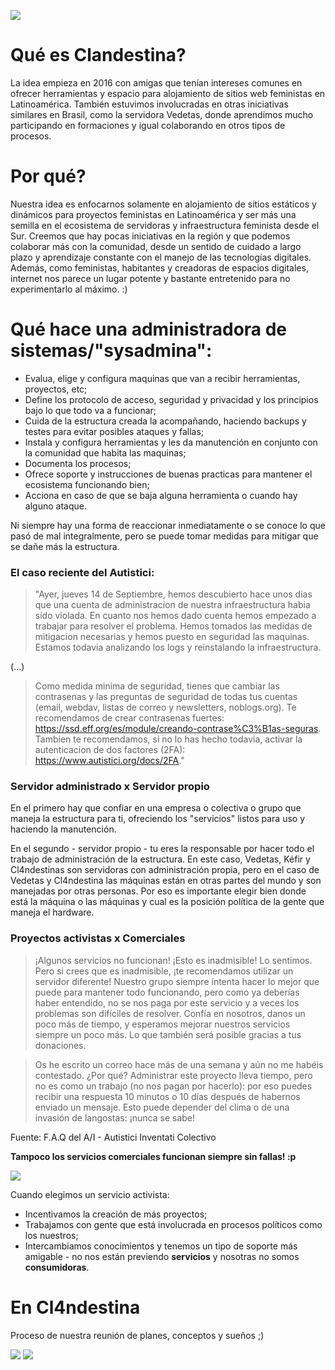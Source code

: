 
![](https://i.imgur.com/FpXIEjV.jpg)
# Qué es Clandestina?
La idea empieza en 2016 con amigas que tenían intereses comunes en ofrecer herramientas y espacio para alojamiento de sitios web feministas en Latinoamérica.
También estuvimos involucradas en otras iniciativas similares en Brasil, como la servidora Vedetas, donde aprendimos mucho participando en formaciones y igual colaborando en otros tipos de procesos.


# Por qué?
Nuestra idea es enfocarnos solamente en alojamiento de sitios estáticos y dinámicos para proyectos feministas en Latinoamérica y ser más una semilla en el ecosistema de servidoras y infraestructura feminista desde el Sur.
Creemos que hay pocas iniciativas en la región y que podemos colaborar más con la comunidad, desde un sentido de cuidado a largo plazo y aprendizaje constante con el manejo de las tecnologías digitales. Además, como feministas, habitantes y creadoras de espacios digitales, internet nos parece un lugar potente y bastante entretenido para no experimentarlo al máximo. :)

# Qué hace una administradora de sistemas/"sysadmina":

- Evalua, elige y configura maquinas que van a recibir herramientas, proyectos, etc;
- Define los protocolo de acceso, seguridad y privacidad y los principios bajo lo que todo va a funcionar;
- Cuida de la estructura creada la acompañando, haciendo backups y testes para evitar posibles ataques y fallas;
- Instala y configura herramientas y les da manutención en conjunto con la comunidad que habita las maquinas;
- Documenta los procesos;
- Ofrece soporte y instrucciones de buenas practicas para mantener el ecosistema funcionando bien;
- Acciona en caso de que se baja alguna herramienta o cuando hay alguno ataque.

Ni siempre hay una forma de reaccionar inmediatamente o se conoce lo que pasó de mal integralmente, pero se puede tomar medidas para mitigar que se dañe más la estructura.

### El caso reciente del Autistici:
>"Ayer, jueves 14 de Septiembre, hemos descubierto hace unos dias que una cuenta de administracion de nuestra infraestructura habia sido violada. En cuanto nos hemos dado cuenta hemos empezado a trabajar para resolver el problema. Hemos tomados las medidas de mitigacion necesarias y hemos puesto en seguridad las maquinas. Estamos todavia analizando los logs y reinstalando la infraestructura.
 
 (...)
 
>Como medida minima de seguridad, tienes que cambiar las contrasenas y las preguntas de seguridad de todas tus cuentas (email, webdav, listas de correo y newsletters, noblogs.org). Te recomendamos de crear contrasenas fuertes:
<https://ssd.eff.org/es/module/creando-contrase%C3%B1as-seguras>. Tambien te recomendamos, si no lo has hecho todavia, activar la autenticacion de dos factores (2FA):
<https://www.autistici.org/docs/2FA>."


### Servidor administrado x Servidor propio
En el primero hay que confiar en una empresa o colectiva o grupo que maneja la estructura para ti, ofreciendo los "servicios" listos para uso y haciendo la manutención.

En el segundo - servidor propio - tu eres la responsable por hacer todo el trabajo de administración de la estructura. En este caso, Vedetas, Kéfir y Cl4ndestinas son servidoras con administración propia, pero en el caso de Vedetas y Cl4ndestina las máquinas están en otras partes del mundo y son manejadas por otras personas. Por eso es importante elegir bien donde está la máquina o las máquinas y cual es la posición política de la gente que maneja el hardware.


### Proyectos activistas x Comerciales

> ¡Algunos servicios no funcionan! ¡Esto es inadmisible!
>Lo sentimos. Pero si crees que es inadmisible, ¡te recomendamos utilizar un servidor diferente! Nuestro grupo siempre intenta hacer lo mejor que puede para mantener todo funcionando, pero como ya deberías haber entendido, no se nos paga por este servicio y a veces los problemas son difíciles de resolver. Confía en nosotros, danos un poco más de tiempo, y esperamos mejorar nuestros servicios siempre un poco más. Lo que también será posible gracias a tus donaciones.

> Os he escrito un correo hace más de una semana y aún no me habéis contestado. ¿Por qué?
Administrar este proyecto lleva tiempo, pero no es como un trabajo (no nos pagan por hacerlo): por eso puedes recibir una respuesta 10 minutos o 10 días después de habernos enviado un mensaje. Esto puede depender del clima o de una invasión de langostas: ¡nunca se sabe!

Fuente: F.A.Q del A/I - Autistici Inventati Colectivo




**Tampoco los servicios comerciales funcionan siempre sin fallas! :p**

![](https://i.imgur.com/daf5ISL.png)


Cuando elegimos un servicio activista:
- Incentivamos la creación de más proyectos;
- Trabajamos con gente que está involucrada en procesos políticos como los nuestros;
- Intercambiamos conocimientos y tenemos un tipo de soporte más amigable - no nos están previendo **servicios** y nosotras no somos **consumidoras**.



# En Cl4ndestina
Proceso de nuestra reunión de planes, conceptos y sueños ;)

![](https://i.imgur.com/hzCIbxC.jpg)
![](https://i.imgur.com/1OCGOcC.jpg)
